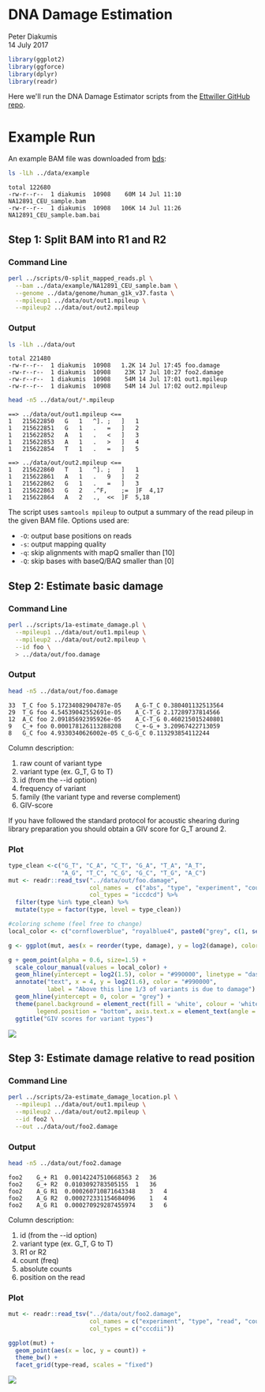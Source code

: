 # DNA Damage Estimation
Peter Diakumis  
14 July 2017  



```r
library(ggplot2)
library(ggforce)
library(dplyr)
library(readr)
```

Here we'll run the DNA Damage Estimator scripts from the
[Ettwiller GitHub repo](https://github.com/Ettwiller/Damage-estimator).

# Example Run
An example BAM file was downloaded from
[bds](https://github.com/vsbuffalo/bds-files/tree/master/chapter-11-alignment):


```bash
ls -lLh ../data/example
```

```
total 122680
-rw-r--r--  1 diakumis  10908    60M 14 Jul 11:10 NA12891_CEU_sample.bam
-rw-r--r--  1 diakumis  10908   106K 14 Jul 11:26 NA12891_CEU_sample.bam.bai
```

## Step 1: Split BAM into R1 and R2

### Command Line


```bash
perl ../scripts/0-split_mapped_reads.pl \
  --bam ../data/example/NA12891_CEU_sample.bam \
  --genome ../data/genome/human_g1k_v37.fasta \
  --mpileup1 ../data/out/out1.mpileup \
  --mpileup2 ../data/out/out2.mpileup
```

### Output


```bash
ls -lLh ../data/out
```

```
total 221480
-rw-r--r--  1 diakumis  10908   1.2K 14 Jul 17:45 foo.damage
-rw-r--r--  1 diakumis  10908    23K 17 Jul 10:27 foo2.damage
-rw-r--r--  1 diakumis  10908    54M 14 Jul 17:01 out1.mpileup
-rw-r--r--  1 diakumis  10908    54M 14 Jul 17:02 out2.mpileup
```


```bash
head -n5 ../data/out/*.mpileup
```

```
==> ../data/out/out1.mpileup <==
1	215622850	G	1	^].	;	]	1
1	215622851	G	1	.	=	]	2
1	215622852	A	1	.	<	]	3
1	215622853	A	1	.	>	]	4
1	215622854	T	1	.	=	]	5

==> ../data/out/out2.mpileup <==
1	215622860	T	1	^].	;	]	1
1	215622861	A	1	.	9	]	2
1	215622862	G	1	.	=	]	3
1	215622863	G	2	.^F,	;=	]F	4,17
1	215622864	A	2	.,	<<	]F	5,18
```

The script uses `samtools mpileup` to output a summary of the read pileup in the
given BAM file. Options used are:

* `-O`: output base positions on reads 
* `-s`: output mapping quality
* `-q`: skip alignments with mapQ smaller than [10]
* `-Q`: skip bases with baseQ/BAQ smaller than [0]


## Step 2: Estimate basic damage 

### Command Line

```bash
perl ../scripts/1a-estimate_damage.pl \
  --mpileup1 ../data/out/out1.mpileup \
  --mpileup2 ../data/out/out2.mpileup \
  --id foo \
  > ../data/out/foo.damage
```

### Output


```bash
head -n5 ../data/out/foo.damage
```

```
33	T_C	foo	5.17234082904787e-05	A_G-T_C	0.380401132513564
29	T_G	foo	4.54539042552691e-05	A_C-T_G	2.17289737814566
12	A_C	foo	2.09185692395926e-05	A_C-T_G	0.460215015240801
9	C_+	foo	0.000178126113288208	C_+-G_+	3.20967422713059
8	G_C	foo	4.9330340626002e-05	C_G-G_C	0.113293854112244
```

Column description:

1. raw count of variant type
2. variant type (ex. G_T, G to T)
3. id (from the --id option)
4. frequency of variant
5. family (the variant type and reverse complement)
6. GIV-score

If you have followed the standard protocol for acoustic shearing during library preparation you should obtain a GIV score for G_T around 2.

### Plot


```r
type_clean <-c("G_T", "C_A", "C_T", "G_A", "T_A", "A_T",
               "A_G", "T_C", "C_G", "G_C", "T_G", "A_C")
mut <- readr::read_tsv("../data/out/foo.damage",
                       col_names =  c("abs", "type", "experiment", "count", "family", "damage"),
                       col_types = "iccdcd") %>% 
  filter(type %in% type_clean) %>% 
  mutate(type = factor(type, level = type_clean))

#coloring scheme (feel free to change)
local_color <- c("cornflowerblue", "royalblue4", paste0("grey", c(1, seq(10, 100, 10))))

g <- ggplot(mut, aes(x = reorder(type, damage), y = log2(damage), color = experiment))

g + geom_point(alpha = 0.6, size=1.5) +
  scale_colour_manual(values = local_color) +
  geom_hline(yintercept = log2(1.5), color = "#990000", linetype = "dashed") +
  annotate("text", x = 4, y = log2(1.6), color = "#990000",
           label = "Above this line 1/3 of variants is due to damage") +
  geom_hline(yintercept = 0, color = "grey") +
  theme(panel.background = element_rect(fill = 'white', colour = 'white'), 
        legend.position = "bottom", axis.text.x = element_text(angle = 90, hjust = 1, size=11)) +
  ggtitle("GIV scores for variant types")
```

![](report_files/figure-html/example_plot1-1.png)<!-- -->


## Step 3: Estimate damage relative to read position

### Command Line

```bash
perl ../scripts/2a-estimate_damage_location.pl \
  --mpileup1 ../data/out/out1.mpileup \
  --mpileup2 ../data/out/out2.mpileup \
  --id foo2 \
  --out ../data/out/foo2.damage
```

### Output


```bash
head -n5 ../data/out/foo2.damage
```

```
foo2	G_+	R1	0.00142247510668563	2	36
foo2	G_+	R2	0.0103092783505155	1	36
foo2	A_G	R1	0.000260710871643348	3	4
foo2	A_G	R2	0.000272331154684096	1	4
foo2	A_G	R1	0.000270929287455974	3	6
```

Column description:

1. id (from the --id option)
2. variant type (ex. G_T, G to T)
3. R1 or R2
4. count (freq)
5. absolute counts
6. position on the read

### Plot


```r
mut <- readr::read_tsv("../data/out/foo2.damage",
                       col_names = c("experiment", "type", "read", "count", "abs", "loc"),
                       col_types = c("cccdii"))

ggplot(mut) +
  geom_point(aes(x = loc, y = count)) +
  theme_bw() +
  facet_grid(type~read, scales = "fixed")
```

![](report_files/figure-html/example_plot2-1.png)<!-- -->

